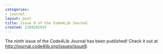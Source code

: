 ```yaml
---
categories:
- journal
layout: post
title: Issue 9 of the Code4Lib Journal
created: 1269282915
---
```

The ninth issue of the Code4Lib Journal has been published! Check it out at <a href="http://journal.code4lib.org/issues/issue9">http://journal.code4lib.org/issues/issue9</a>.
